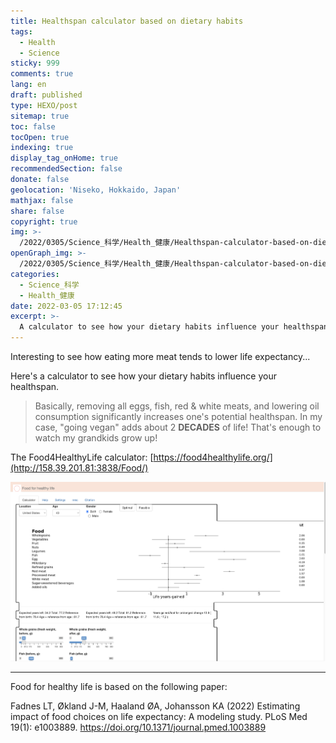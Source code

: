 ```yaml
---
title: Healthspan calculator based on dietary habits
tags:
  - Health
  - Science
sticky: 999
comments: true
lang: en
draft: published
type: HEXO/post
sitemap: true
toc: false
tocOpen: true
indexing: true
display_tag_onHome: true
recommendedSection: false
donate: false
geolocation: 'Niseko, Hokkaido, Japan'
mathjax: false
share: false
copyright: true
img: >-
  /2022/0305/Science_科学/Health_健康/Healthspan-calculator-based-on-dietary-habits/AdobeStock_190548754.svg
openGraph_img: >-
  /2022/0305/Science_科学/Health_健康/Healthspan-calculator-based-on-dietary-habits/AdobeStock_190548754.png
categories:
  - Science_科学
  - Health_健康
date: 2022-03-05 17:12:45
excerpt: >-
  A calculator to see how your dietary habits influence your healthspan.
---
```

Interesting to see how eating more meat tends to lower life expectancy...

Here's a calculator to see how your dietary habits influence your healthspan.

> Basically, removing all eggs, fish, red & white meats, and lowering oil consumption significantly increases one's potential healthspan.
> In my case, "going vegan" adds about 2 **DECADES** of life! That's enough to watch my grandkids grow up!

The Food4HealthyLife calculator: [https://food4healthylife.org/](http://158.39.201.81:3838/Food/)

![The Food4HealthyLife calculator](./Healthspan-calculator-based-on-dietary-habits/ScreenShot2022-03-05@17.13.53.png)


---

Food for healthy life is based on the following paper:

Fadnes LT, Økland J-M, Haaland ØA, Johansson KA (2022)
Estimating impact of food choices on life expectancy: A modeling study.
PLoS Med 19(1): e1003889.
https://doi.org/10.1371/journal.pmed.1003889 
